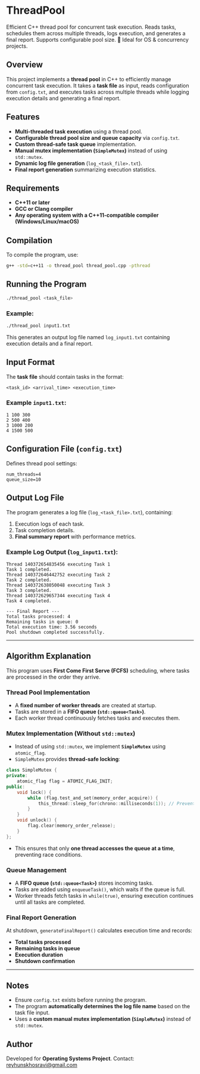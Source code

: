 # ThreadPool
Efficient C++ thread pool for concurrent task execution. Reads tasks, schedules them across multiple threads, logs execution, and generates a final report. Supports configurable pool size. 🚀 Ideal for OS &amp; concurrency projects.

## Overview
This project implements a **thread pool** in C++ to efficiently manage concurrent task execution. It takes a **task file** as input, reads configuration from `config.txt`, and executes tasks across multiple threads while logging execution details and generating a final report.

## Features
-  **Multi-threaded task execution** using a thread pool.
-  **Configurable thread pool size and queue capacity** via `config.txt`.
-  **Custom thread-safe task queue** implementation.
-  **Manual mutex implementation (`SimpleMutex`)** instead of using `std::mutex`.
-  **Dynamic log file generation** (`log_<task_file>.txt`).
-  **Final report generation** summarizing execution statistics.

## Requirements
- **C++11 or later**
- **GCC or Clang compiler**
- **Any operating system with a C++11-compatible compiler (Windows/Linux/macOS)**

## Compilation
To compile the program, use:
```bash
g++ -std=c++11 -o thread_pool thread_pool.cpp -pthread
```

## Running the Program
```bash
./thread_pool <task_file>
```
### Example:
```bash
./thread_pool input1.txt
```
This generates an output log file named `log_input1.txt` containing execution details and a final report.

## Input Format
The **task file** should contain tasks in the format:
```
<task_id> <arrival_time> <execution_time>
```
### Example `input1.txt`:
```
1 100 300
2 500 400
3 1000 200
4 1500 500
```

## Configuration File (`config.txt`)
Defines thread pool settings:
```
num_threads=4
queue_size=10
```

## Output Log File
The program generates a log file (`log_<task_file>.txt`), containing:
1. Execution logs of each task.
2. Task completion details.
3. **Final summary report** with performance metrics.

### Example Log Output (`log_input1.txt`):
```
Thread 140372654835456 executing Task 1
Task 1 completed.
Thread 140372646442752 executing Task 2
Task 2 completed.
Thread 140372638050048 executing Task 3
Task 3 completed.
Thread 140372629657344 executing Task 4
Task 4 completed.

--- Final Report ---
Total tasks processed: 4
Remaining tasks in queue: 0
Total execution time: 3.56 seconds
Pool shutdown completed successfully.
```

---

## **Algorithm Explanation**
This program uses **First Come First Serve (FCFS)** scheduling, where tasks are processed in the order they arrive.

### **Thread Pool Implementation**
- A **fixed number of worker threads** are created at startup.
- Tasks are stored in a **FIFO queue (`std::queue<Task>`)**.
- Each worker thread continuously fetches tasks and executes them.

### **Mutex Implementation (Without `std::mutex`)**
- Instead of using `std::mutex`, we implement **`SimpleMutex`** using `atomic_flag`.
- `SimpleMutex` provides **thread-safe locking**:
```cpp
class SimpleMutex {
private:
    atomic_flag flag = ATOMIC_FLAG_INIT;
public:
    void lock() {
        while (flag.test_and_set(memory_order_acquire)) {
            this_thread::sleep_for(chrono::milliseconds(1)); // Prevent CPU overload
        }
    }
    void unlock() {
        flag.clear(memory_order_release);
    }
};
```
- This ensures that only **one thread accesses the queue at a time**, preventing race conditions.

### **Queue Management**
- A **FIFO queue (`std::queue<Task>`)** stores incoming tasks.
- Tasks are added using `enqueueTask()`, which waits if the queue is full.
- Worker threads fetch tasks in `while(true)`, ensuring execution continues until all tasks are completed.

### **Final Report Generation**
At shutdown, `generateFinalReport()` calculates execution time and records:
- **Total tasks processed**
- **Remaining tasks in queue**
- **Execution duration**
- **Shutdown confirmation**

---

## **Notes**
- Ensure `config.txt` exists before running the program.
- The program **automatically determines the log file name** based on the task file input.
- Uses a **custom manual mutex implementation (`SimpleMutex`)** instead of `std::mutex`.

## **Author**
Developed for **Operating Systems Project**.
Contact: reyhunskhosravi@gmail.com
